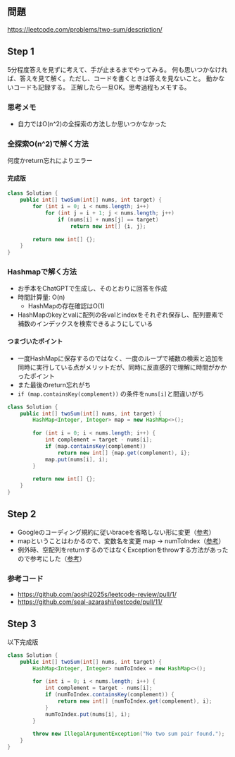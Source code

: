 ## 問題
https://leetcode.com/problems/two-sum/description/

## Step 1
5分程度答えを見ずに考えて、手が止まるまでやってみる。
何も思いつかなければ、答えを見て解く。ただし、コードを書くときは答えを見ないこと。
動かないコードも記録する。
正解したら一旦OK。思考過程もメモする。

### 思考メモ
*  自力ではO(n^2)の全探索の方法しか思いつかなかった

### 全探索O(n^2)で解く方法
何度かreturn忘れによりエラー

#### 完成版
```java
class Solution {
    public int[] twoSum(int[] nums, int target) {
        for (int i = 0; i < nums.length; i++) 
            for (int j = i + 1; j < nums.length; j++) 
                if (nums[i] + nums[j] == target)   
                    return new int[] {i, j};
        
        return new int[] {}; 
    }
}
```

### Hashmapで解く方法
* お手本をChatGPTで生成し、そのとおりに回答を作成
* 時間計算量: O(n)
    * HashMapの存在確認はO(1)
* HashMapのkeyとvalに配列の各valとindexをそれぞれ保存し、配列要素で補数のインデックスを検索できるようにしている

#### つまづいたポイント
* 一度HashMapに保存するのではなく、一度のループで補数の検索と追加を同時に実行している点がメリットだが、同時に反直感的で理解に時間がかかったポイント
* また最後のreturn忘れがち
* `if (map.containsKey(complement))` の条件を`nums[i]`と間違いがち

```java
class Solution {
    public int[] twoSum(int[] nums, int target) {
        HashMap<Integer, Integer> map = new HashMap<>();
        
        for (int i = 0; i < nums.length; i++) {
            int complement = target - nums[i];
            if (map.containsKey(complement))
                return new int[] {map.get(complement), i};
            map.put(nums[i], i);
        }
        
        return new int[] {}; 
    }
}
```

## Step 2
* Googleのコーディング規約に従いbraceを省略しない形に変更（[参考](https://google.github.io/styleguide/javaguide.html)）
* mapということはわかるので、変数名を変更 map → numToIndex（[参考](https://github.com/aoshi2025s/leetcode-review/pull/1/)）
* 例外時、空配列をreturnするのではなくExceptionをthrowする方法があったので参考にした（[参考](https://github.com/seal-azarashi/leetcode/pull/11/files#diff-529ec7ca2437e31acab1481ea9ca5df7680f35a10544ce877ce28279305fa739R60)）

### 参考コード
* https://github.com/aoshi2025s/leetcode-review/pull/1/
* https://github.com/seal-azarashi/leetcode/pull/11/


## Step 3
以下完成版

```java
class Solution {
    public int[] twoSum(int[] nums, int target) {
        HashMap<Integer, Integer> numToIndex = new HashMap<>();
        
        for (int i = 0; i < nums.length; i++) {
            int complement = target - nums[i];
            if (numToIndex.containsKey(complement)) {
                return new int[] {numToIndex.get(complement), i};
            }
            numToIndex.put(nums[i], i);
        }
        
        throw new IllegalArgumentException("No two sum pair found.");
    }
}
```